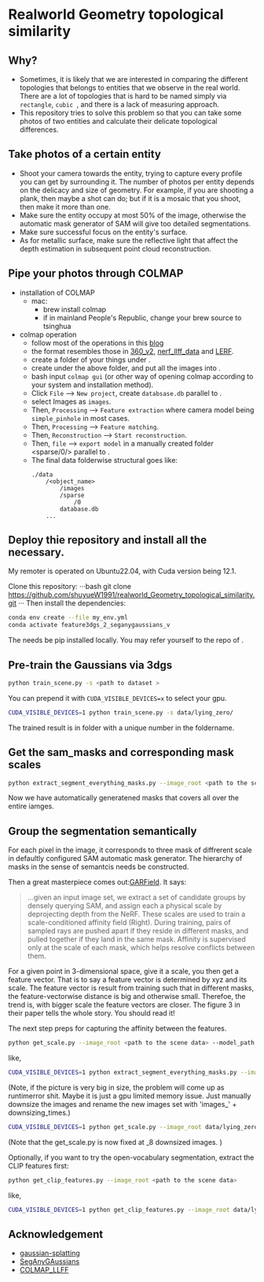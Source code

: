 # Realworld Geometry topological similarity
## Why?
- Sometimes, it is likely that we are interested in comparing the different topologies that belongs to entities that we observe in the real world. There are a lot of topologies that is hard to be named simply via `rectangle`, `cubic `, and there is a lack of measuring approach. 
- This repository tries to solve this problem so that you can take some photos of two entities and calculate their delicate topological differences.


## Take photos of a certain entity
- Shoot your camera towards the entity, trying to capture every profile you can get by surrounding it. The number of photos per entity depends on the delicacy and size of geometry. For example, if you are shooting a plank, then maybe a shot can do; but if it is a mosaic that you shoot, then make it more than one.
- Make sure the entity occupy at most 50% of the image, otherwise the automatic mask generator of SAM will give too detailed segmentations. 
- Make sure successful focus on the entity's surface.
- As for metallic surface, make sure the reflective light that affect the depth estimation in subsequent point cloud reconstruction.

## Pipe your photos through COLMAP
- installation of COLMAP
    -  mac: 
        - brew install colmap
        - if in mainland People's Republic, change your brew source to tsinghua
- colmap operation
    - follow most of the operations in this [blog](https://zhuanlan.zhihu.com/p/576416530)
    - the format resembles those in [360_v2](https://jonbarron.info/mipnerf360/), [nerf_llff_data](https://drive.google.com/drive/folders/14boI-o5hGO9srnWaaogTU5_ji7wkX2S7) and [LERF](https://drive.google.com/drive/folders/1vh0mSl7v29yaGsxleadcj-LCZOE_WEWB?usp=sharing).
    - create a folder of your things under <data>.
    - create <images> under the above folder, and put all the images into <images>.
    - bash input `colmap gui` (or other way of opening colmap according to your system and installation method).
    - Click `File` --> `New project`, create `databsase.db` parallel to <images>.
    - select Images as `images`.
    - Then, `Processing` --> `Feature extraction` where camera model being `simple_pinhole` in most cases.
    - Then, `Processing` --> `Feature matching`.
    - Then, `Reconstruction` --> `Start reconstruction`. 
    - Then, `file` --> `export model` in a manually created folder <sparse/0/> parallel to <images>.
    - The final data folderwise structural goes like:
        ```
        ./data
            /<object_name>
                /images
                /sparse
                    /0
                database.db
            ...
        ```


## Deploy thie repository and install all the necessary.
My remoter is operated on Ubuntu22.04, with Cuda version being 12.1.

Clone this repository:
···bash
git clone https://github.com/shuyueW1991/realworld_Geometry_topological_similarity.git
···
Then install the dependencies:
```bash
conda env create --file my_env.yml
conda activate feature3dgs_2_seganygaussians_v
```
The <submodules> needs be pip installed locally. You may refer yourself to the repo of <gaussian-splatting>.



## Pre-train the Gaussians via 3dgs
```bash
python train_scene.py -s <path to dataset >
```
You can prepend it with `CUDA_VISIBLE_DEVICES=x` to select your gpu.
```bash
CUDA_VISIBLE_DEVICES=1 python train_scene.py -s data/lying_zero/
```

The trained result is in folder <output> with a unique number in the foldername.


## Get the sam_masks and corresponding mask scales
```bash
python extract_segment_everything_masks.py --image_root <path to the scene data> --sam_checkpoint_path <path to the pre-trained SAM model> --downsample <1/2/4/8>
```
Now we have automatically generatened masks that covers all over the entire iamges.


## Group the segmentation semantically

For each pixel in the image, it corresponds to three mask of diffrerent scale  in defaultly configured SAM automatic mask generator.
The hierarchy of masks in the sense of semantcis needs be constructed.

Then a great masterpiece comes out:[GARField](https://arxiv.org/abs/2401.09419). It says:

> ...given an input image set, we extract a set of candidate groups by densely querying SAM, and assign each a physical scale by deprojecting depth from the NeRF. These scales are used to train a scale-conditioned affinity field (Right). During training, pairs of sampled rays are pushed apart if they reside in different masks, and pulled together if they land in the same mask. Affinity is supervised only at the scale of each mask, which helps resolve conflicts between them.

For a given point in 3-dimensional space, give it a scale, you then get a feature vector. That is to say a feature vector is determined by xyz and its scale. The feature vector is result from training such that in different masks, the feature-vectorwise distance is big and otherwise small. Therefoe, the trend is, with bigger scale the feature vectors are closer. The figure 3 in their paper tells the whole story. You should read it!


The next step preps for capturing the affinity between the features.

```bash
python get_scale.py --image_root <path to the scene data> --model_path <path to the pre-trained 3DGS model>
```

like,

```bash
CUDA_VISIBLE_DEVICES=1 python extract_segment_everything_masks.py --image_root data/lying_zero  --downsample 8
```
(Note, if the picture is very big in size, the problem will come up as runtimerror shit. Maybe it is just a gpu limited memory issue. Just manually downsize the images and rename the new images set with 'images_' + downsizing_times.)

```bash
CUDA_VISIBLE_DEVICES=1 python get_scale.py --image_root data/lying_zero --model_path output/271e0e7d-2
```    
(Note that the get_scale.py is now fixed at _8 downsized images. )


Optionally, if you want to try the open-vocabulary segmentation, extract the CLIP features first:
```bash
python get_clip_features.py --image_root <path to the scene data>
```

like,

```bash
CUDA_VISIBLE_DEVICES=1 python get_clip_features.py --image_root data/lying_zero
```













## Acknowledgement
- [gaussian-splatting](https://github.com/graphdeco-inria/gaussian-splatting.git)
- [SegAnyGAussians](https://github.com/Jumpat/SegAnyGAussians.git)
- [COLMAP_LLFF](https://zhuanlan.zhihu.com/p/576416530)

